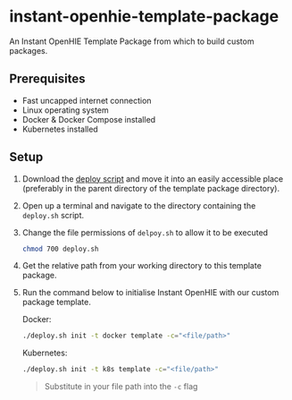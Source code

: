 # instant-openhie-template-package

An Instant OpenHIE Template Package from which to build custom packages.

## Prerequisites

- Fast uncapped internet connection
- Linux operating system
- Docker & Docker Compose installed
- Kubernetes installed

## Setup

1. Download the [deploy script](https://github.com/openhie/instant/releases/download/0.0.4/deploy.sh) and move it into an easily accessible place (preferably in the parent directory of the template package directory).
1. Open up a terminal and navigate to the directory containing the `deploy.sh` script.
1. Change the file permissions of `delpoy.sh` to allow it to be executed

    ```sh
    chmod 700 deploy.sh
    ```

1. Get the relative path from your working directory to this template package.
1. Run the command below to initialise Instant OpenHIE with our custom package template.

    Docker:

    ```sh
    ./deploy.sh init -t docker template -c="<file/path>"
    ```

    Kubernetes:

    ```sh
    ./deploy.sh init -t k8s template -c="<file/path>"
    ```

    >  Substitute in your file path into the `-c` flag
